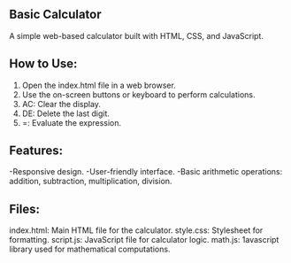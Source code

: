 ## Basic Calculator

A simple web-based calculator built with HTML, CSS, and JavaScript.

## How to Use:

1) Open the index.html file in a web browser.
2) Use the on-screen buttons or keyboard to perform calculations.
3) AC: Clear the display.
4) DE: Delete the last digit.
5) =: Evaluate the expression.

## Features:

-Responsive design.
-User-friendly interface.
-Basic arithmetic operations: addition, subtraction, multiplication, division.

## Files:

index.html: Main HTML file for the calculator.
style.css: Stylesheet for formatting.
script.js: JavaScript file for calculator logic.
math.js: 1avascript library used for mathematical computations.
 
